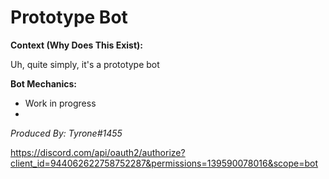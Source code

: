 # Prototype Bot

**Context (Why Does This Exist):**

Uh, quite simply, it's a prototype bot

**Bot Mechanics:**

- Work in progress
-

*Produced By: Tyrone#1455*

https://discord.com/api/oauth2/authorize?client_id=944062622758752287&permissions=139590078016&scope=bot
